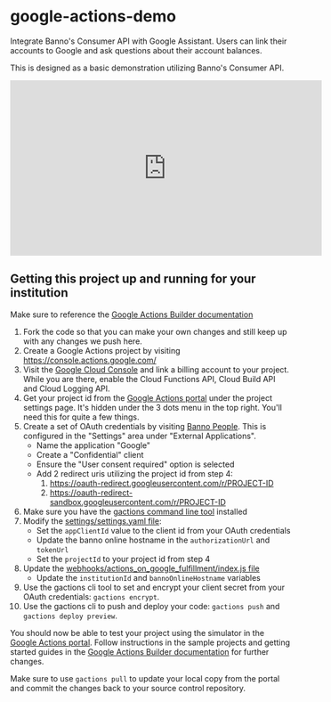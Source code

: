 # google-actions-demo

Integrate Banno's Consumer API with Google Assistant. Users can link their accounts to Google and
ask questions about their account balances.

This is designed as a basic demonstration utilizing Banno's Consumer API.

<iframe width="560" height="315" src="https://www.youtube.com/embed/h4GPSPDp6Rc" frameborder="0" allow="accelerometer; autoplay; clipboard-write; encrypted-media; gyroscope; picture-in-picture" allowfullscreen></iframe>

## Getting this project up and running for your institution

Make sure to reference the [Google Actions Builder documentation](https://developers.google.com/assistant/conversational/overview)

 1. Fork the code so that you can make your own changes and still keep up with any changes we push here.
 2. Create a Google Actions project by visiting https://console.actions.google.com/
 3. Visit the [Google Cloud Console](https://console.cloud.google.com/) and link a billing
     account to your project. While you are there, enable the Cloud Functions API, Cloud Build API
     and Cloud Logging API.
 4. Get your project id from the [Google Actions portal](https://console.actions.google.com/) under
     the project settings page. It's hidden under the 3 dots menu in the top right. You'll need
     this for quite a few things.
 5. Create a set of OAuth credentials by visiting [Banno People](https://banno.com/a/people).
     This is configured in the "Settings" area under "External Applications".
     - Name the application "Google"
     - Create a "Confidential" client
     - Ensure the "User consent required" option is selected
     - Add 2 redirect uris utilizing the project id from step 4:
       1. https://oauth-redirect.googleusercontent.com/r/PROJECT-ID
       2. https://oauth-redirect-sandbox.googleusercontent.com/r/PROJECT-ID
 6. Make sure you have the
     [gactions command line tool](https://developers.google.com/assistant/conversational/quickstart)
     installed
 7. Modify the [settings/settings.yaml file](./settings/settings.yaml):
     - Set the `appClientId` value to the client id from your OAuth credentials
     - Update the banno online hostname in the `authorizationUrl` and `tokenUrl`
     - Set the `projectId` to your project id from step 4
 8. Update the
     [webhooks/actions_on_google_fulfillment/index.js file](webhooks/actions_on_google_fulfillment/index.js)
     - Update the `institutionId` and `bannoOnlineHostname` variables
 9. Use the gactions cli tool to set and encrypt your client secret from your OAuth credentials:
     `gactions encrypt`.
 10. Use the gactions cli to push and deploy your code: `gactions push` and `gactions deploy preview`.
 
You should now be able to test your project using the simulator in the
[Google Actions portal](https://console.actions.google.com/). Follow instructions in the sample
projects and getting started guides in the
[Google Actions Builder documentation](https://developers.google.com/assistant/conversational/overview)
for further changes.

Make sure to use `gactions pull` to update your local copy from the portal and commit the changes
back to your source control repository.
